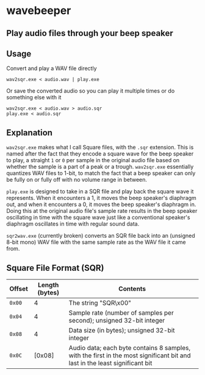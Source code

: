 # wavebeeper
Play audio files through your beep speaker
---

## Usage
Convert and play a WAV file directly
```
wav2sqr.exe < audio.wav | play.exe
```
Or save the converted audio so you can play it multiple times or do something else with it
```
wav2sqr.exe < audio.wav > audio.sqr
play.exe < audio.sqr
```
## Explanation
`wav2sqr.exe` makes what I call Square files, with the `.sqr` extension. This is named after the fact that they encode a square wave for the beep speaker to play, a straight `1` or `0` per sample in the original audio file based on whether the sample is a part of a peak or a trough. `wav2sqr.exe` essentially quantizes WAV files to 1-bit, to match the fact that a beep speaker can only be fully on or fully off with no volume range in between.

`play.exe` is designed to take in a SQR file and play back the square wave it represents. When it encounters a 1, it moves the beep speaker's diaphragm out, and when it encounters a 0, it moves the beep speaker's diaphragm in. Doing this at the original audio file's sample rate results in the beep speaker oscillating in time with the square wave just like a conventional speaker's diaphragm oscillates in time with regular sound data.

`sqr2wav.exe` (currently broken) converts an SQR file back into an (unsigned 8-bit mono) WAV file with the same sample rate as the WAV file it came from.

## Square File Format (SQR)
| Offset | Length (bytes) | Contents |
| ------ | -------------- | -------- |
| `0x00` | 4              | The string "SQR\x00" |
| `0x04` | 4              | Sample rate (number of samples per second); unsigned 32-bit integer |
| `0x08` | 4              | Data size (in bytes); unsigned 32-bit integer |
| `0x0C` | [0x08]         | Audio data; each byte contains 8 samples, with the first in the most significant bit and last in the least significant bit |
